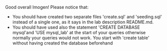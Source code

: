 Good overall Imogen!
Please notice that: 
- You should have created two separate files 'create.sql' and 'seeding.sql' instead of a single one, as it says in the
   lab description README.md.
- You should have used also the statement 'CREATE DATABASE mysql'and 'USE mysql_lab' at the start of your queries 
   otherwise normally your queries would not work. You start with 'create table' without having created the 
  database beforehand